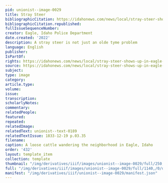 ```yaml
---
pid: unionist--image-0029
title: Stray Steer
bibliographicCitation: https://idahonews.com/news/local/stray-steer-shows-up-in-eagle-neighborhood
bibliographicCitation.republished: 
fullIssueSequenceNumber: 
creator: Eagle, Idaho Police Department
date.created: '2022'
description: A stray steer is not just an olde tyme problem
language: English
publisher: 
IsPartOf: 
rights: https://idahonews.com/news/local/stray-steer-shows-up-in-eagle-neighborhood
source: https://idahonews.com/news/local/stray-steer-shows-up-in-eagle-neighborhood
subject: 
type: image
category: 
article.type: 
volume: 
issue: 
transcription: 
scholarlyNotes: 
commentary: 
relatedPeople: 
featured: 
repeated: 
relatedImage: 
relatedText: unionist--text-0189
relatedTextIssue: 1833-12-19 p.03.35
filename: 
caption: A loose cattle wandering the neighborhood in Eagle, Idaho
order: '432'
layout: template_item
collection: template
thumbnail: "/img/derivatives/iiif/images/unionist--image-0029/full/250,/0/default.jpg"
full: "/img/derivatives/iiif/images/unionist--image-0029/full/1140,/0/default.jpg"
manifest: "/img/derivatives/iiif/unionist--image-0029/manifest.json"
---
```

